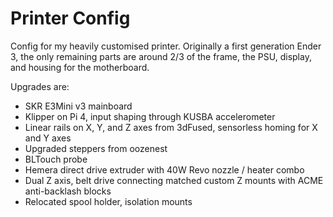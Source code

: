 # Printer Config

Config for my heavily customised printer. Originally a first generation Ender 3, the only remaining parts
are around 2/3 of the frame, the PSU, display, and housing for the motherboard.

Upgrades are:

* SKR E3Mini v3 mainboard
* Klipper on Pi 4, input shaping through KUSBA accelerometer
* Linear rails on X, Y, and Z axes from 3dFused, sensorless homing for X and Y axes
* Upgraded steppers from oozenest
* BLTouch probe
* Hemera direct drive extruder with 40W Revo nozzle / heater combo
* Dual Z axis, belt drive connecting matched custom Z mounts with ACME anti-backlash blocks
* Relocated spool holder, isolation mounts

